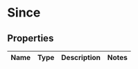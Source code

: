 # Since

## Properties
Name | Type | Description | Notes
------------ | ------------- | ------------- | -------------
